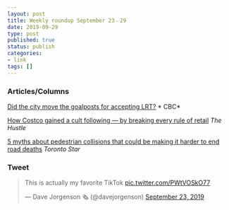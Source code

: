 ```yaml
---
layout: post
title: Weekly roundup September 23﹣29
date: 2019-09-29
type: post
published: true
status: publish
categories:
- link
tags: []
---
```


### Articles/Columns

[Did the city move the goalposts for accepting LRT?](https://www.cbc.ca/news/canada/ottawa/did-the-city-move-the-goalposts-for-accepting-lrt-1.5259353 "Did the city move the goalposts for accepting LRT? By Joanne Chianello") * CBC*

[How Costco gained a cult following — by breaking every rule of retail](https://thehustle.co/costco-membership-economics/ "How Costco gained a cult following — by breaking every rule of retail. By Zachary Crockett") *The Hustle*

[5 myths about pedestrian collisions that could be making it harder to end road deaths](https://www.thestar.com/news/gta/2019/09/02/5-myths-about-pedestrian-collisions-that-could-be-making-it-harder-to-end-road-deaths.html "5 myths about pedestrian collisions that could be making it harder to end road deaths. By Ben Spurr") *Toronto Star*

### Tweet

<blockquote class="twitter-tweet"><p lang="en" dir="ltr">This is actually my favorite TikTok <a href="https://t.co/PWtVOSkO77">pic.twitter.com/PWtVOSkO77</a></p>&mdash; Dave Jorgenson 🗞 (@davejorgenson) <a href="https://twitter.com/davejorgenson/status/1176243940728684547?ref_src=twsrc%5Etfw">September 23, 2019</a></blockquote> <script async src="https://platform.twitter.com/widgets.js" charset="utf-8"></script>

